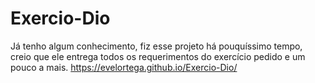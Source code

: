 # Exercio-Dio
Já tenho algum conhecimento, fiz esse projeto há pouquíssimo tempo, creio que ele entrega todos os requerimentos do exercício pedido e um pouco a mais.
https://evelortega.github.io/Exercio-Dio/

